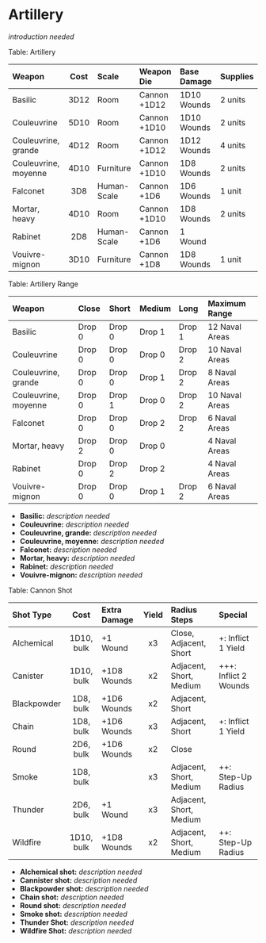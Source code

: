 # Artillery

*introduction needed*

Table: Artillery

| Weapon               | Cost | Scale       | Weapon Die   | Base Damage | Supplies|
| :------------------- | :--: | :---------- | :----------- | :---------- | :-------|
| Basilic              | 3D12 | Room        | Cannon +1D12 | 1D10 Wounds | 2 units |
| Couleuvrine          | 5D10 | Room        | Cannon +1D10 | 1D10 Wounds | 2 units |
| Couleuvrine, grande  | 4D12 | Room        | Cannon +1D12 | 1D12 Wounds | 4 units |
| Couleuvrine, moyenne | 4D10 | Furniture   | Cannon +1D10 |  1D8 Wounds | 2 units |
| Falconet             |  3D8 | Human-Scale | Cannon +1D6  |  1D6 Wounds | 1 unit  |
| Mortar, heavy        | 4D10 | Room        | Cannon +1D10 |  1D8 Wounds | 2 units |
| Rabinet              |  2D8 | Human-Scale | Cannon +1D6  |    1 Wound  |         |
| Vouivre-mignon       | 3D10 | Furniture   | Cannon +1D8  |  1D8 Wounds | 1 unit  |

Table: Artillery Range

| Weapon               | Close  | Short  | Medium | Long   | Maximum Range  |
| :------------------- | :----- | :----- | :----- | :----- | :------------- |
| Basilic              | Drop 0 | Drop 0 | Drop 1 | Drop 1 | 12 Naval Areas |
| Couleuvrine          | Drop 0 | Drop 0 | Drop 0 | Drop 2 | 10 Naval Areas |
| Couleuvrine, grande  | Drop 0 | Drop 0 | Drop 1 | Drop 2 |  8 Naval Areas |
| Couleuvrine, moyenne | Drop 0 | Drop 1 | Drop 0 | Drop 2 | 10 Naval Areas |
| Falconet             | Drop 0 | Drop 0 | Drop 2 | Drop 2 |  6 Naval Areas |
| Mortar, heavy        | Drop 2 | Drop 0 | Drop 0 |        |  4 Naval Areas |
| Rabinet              | Drop 0 | Drop 2 | Drop 2 |        |  4 Naval Areas |
| Vouivre-mignon       | Drop 0 | Drop 0 | Drop 1 | Drop 2 |  6 Naval Areas |

  - **Basilic:** *description needed*
  - **Couleuvrine:** *description needed*
  - **Couleuvrine, grande:** *description needed*
  - **Couleuvrine, moyenne:** *description needed*
  - **Falconet:** *description needed*
  - **Mortar, heavy:** *description needed*
  - **Rabinet:** *description needed*
  - **Vouivre-mignon:** *description needed*

Table: Cannon Shot

| Shot Type   | Cost       | Extra Damage | Yield | Radius Steps            | Special                |
| :---------- | :--------: | :----------- | :---: | :---------------------- | :--------------------- |
| Alchemical  | 1D10, bulk |    +1 Wound  | x3    | Close, Adjacent, Short  |  +: Inflict 1 Yield    |
| Canister    | 1D10, bulk |  +1D8 Wounds | x2    | Adjacent, Short, Medium |  +++: Inflict 2 Wounds |
| Blackpowder |  1D8, bulk |  +1D6 Wounds | x2    | Adjacent, Short         |                        |
| Chain       |  1D8, bulk |  +1D6 Wounds | x3    | Adjacent, Short         |  +: Inflict 1 Yield    |
| Round       |  2D6, bulk |  +1D6 Wounds | x2    | Close                   |                        |
| Smoke       |  1D8, bulk |              | x3    | Adjacent, Short, Medium |  ++: Step-Up Radius    |
| Thunder     |  2D6, bulk |    +1 Wound  | x3    | Adjacent, Short, Medium |                        |
| Wildfire    | 1D10, bulk |  +1D8 Wounds | x2    | Adjacent, Short, Medium |  ++: Step-Up Radius    |

  - **Alchemical shot:** *description needed*
  - **Cannister shot:** *description needed*
  - **Blackpowder shot:** *description needed*
  - **Chain shot:** *description needed*
  - **Round shot:** *description needed*
  - **Smoke shot:** *description needed*
  - **Thunder Shot:** *description needed*
  - **Wildfire Shot:** *description needed*

